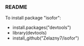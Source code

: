 ### README

To install package "isofor":
* install.packages("devtools")
* library(devtools)
* install_github("Zelazny7/isofor")
